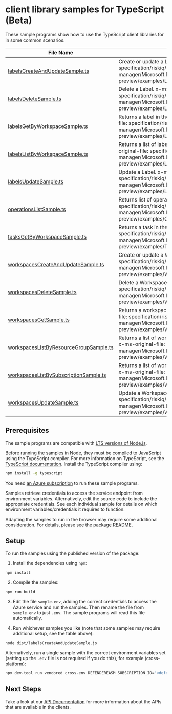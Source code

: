 # client library samples for TypeScript (Beta)

These sample programs show how to use the TypeScript client libraries for in some common scenarios.

| **File Name**                                                                 | **Description**                                                                                                                                                                                            |
| ----------------------------------------------------------------------------- | ---------------------------------------------------------------------------------------------------------------------------------------------------------------------------------------------------------- |
| [labelsCreateAndUpdateSample.ts][labelscreateandupdatesample]                 | Create or update a Label. x-ms-original-file: specification/riskiq/resource-manager/Microsoft.Easm/preview/2023-04-01-preview/examples/Labels_CreateAndUpdate.json                                         |
| [labelsDeleteSample.ts][labelsdeletesample]                                   | Delete a Label. x-ms-original-file: specification/riskiq/resource-manager/Microsoft.Easm/preview/2023-04-01-preview/examples/Labels_Delete.json                                                            |
| [labelsGetByWorkspaceSample.ts][labelsgetbyworkspacesample]                   | Returns a label in the given workspace. x-ms-original-file: specification/riskiq/resource-manager/Microsoft.Easm/preview/2023-04-01-preview/examples/Labels_GetByWorkspace.json                            |
| [labelsListByWorkspaceSample.ts][labelslistbyworkspacesample]                 | Returns a list of labels in the given workspace. x-ms-original-file: specification/riskiq/resource-manager/Microsoft.Easm/preview/2023-04-01-preview/examples/Labels_ListByWorkspace.json                  |
| [labelsUpdateSample.ts][labelsupdatesample]                                   | Update a Label. x-ms-original-file: specification/riskiq/resource-manager/Microsoft.Easm/preview/2023-04-01-preview/examples/Labels_Update.json                                                            |
| [operationsListSample.ts][operationslistsample]                               | Returns list of operations. x-ms-original-file: specification/riskiq/resource-manager/Microsoft.Easm/preview/2023-04-01-preview/examples/Operations_List.json                                              |
| [tasksGetByWorkspaceSample.ts][tasksgetbyworkspacesample]                     | Returns a task in the given workspace. x-ms-original-file: specification/riskiq/resource-manager/Microsoft.Easm/preview/2023-04-01-preview/examples/Tasks_GetByWorkspace.json                              |
| [workspacesCreateAndUpdateSample.ts][workspacescreateandupdatesample]         | Create or update a Workspace. x-ms-original-file: specification/riskiq/resource-manager/Microsoft.Easm/preview/2023-04-01-preview/examples/Workspaces_CreateAndUpdate.json                                 |
| [workspacesDeleteSample.ts][workspacesdeletesample]                           | Delete a Workspace. x-ms-original-file: specification/riskiq/resource-manager/Microsoft.Easm/preview/2023-04-01-preview/examples/Workspaces_Delete.json                                                    |
| [workspacesGetSample.ts][workspacesgetsample]                                 | Returns a workspace with the given name. x-ms-original-file: specification/riskiq/resource-manager/Microsoft.Easm/preview/2023-04-01-preview/examples/Workspaces_Get.json                                  |
| [workspacesListByResourceGroupSample.ts][workspaceslistbyresourcegroupsample] | Returns a list of workspaces in the given resource group. x-ms-original-file: specification/riskiq/resource-manager/Microsoft.Easm/preview/2023-04-01-preview/examples/Workspaces_ListByResourceGroup.json |
| [workspacesListBySubscriptionSample.ts][workspaceslistbysubscriptionsample]   | Returns a list of workspaces under the given subscription. x-ms-original-file: specification/riskiq/resource-manager/Microsoft.Easm/preview/2023-04-01-preview/examples/Workspaces_ListBySubscription.json |
| [workspacesUpdateSample.ts][workspacesupdatesample]                           | Update a Workspace. x-ms-original-file: specification/riskiq/resource-manager/Microsoft.Easm/preview/2023-04-01-preview/examples/Workspaces_Update.json                                                    |

## Prerequisites

The sample programs are compatible with [LTS versions of Node.js](https://github.com/nodejs/release#release-schedule).

Before running the samples in Node, they must be compiled to JavaScript using the TypeScript compiler. For more information on TypeScript, see the [TypeScript documentation][typescript]. Install the TypeScript compiler using:

```bash
npm install -g typescript
```

You need [an Azure subscription][freesub] to run these sample programs.

Samples retrieve credentials to access the service endpoint from environment variables. Alternatively, edit the source code to include the appropriate credentials. See each individual sample for details on which environment variables/credentials it requires to function.

Adapting the samples to run in the browser may require some additional consideration. For details, please see the [package README][package].

## Setup

To run the samples using the published version of the package:

1. Install the dependencies using `npm`:

```bash
npm install
```

2. Compile the samples:

```bash
npm run build
```

3. Edit the file `sample.env`, adding the correct credentials to access the Azure service and run the samples. Then rename the file from `sample.env` to just `.env`. The sample programs will read this file automatically.

4. Run whichever samples you like (note that some samples may require additional setup, see the table above):

```bash
node dist/labelsCreateAndUpdateSample.js
```

Alternatively, run a single sample with the correct environment variables set (setting up the `.env` file is not required if you do this), for example (cross-platform):

```bash
npx dev-tool run vendored cross-env DEFENDEREASM_SUBSCRIPTION_ID="<defendereasm subscription id>" DEFENDEREASM_RESOURCE_GROUP="<defendereasm resource group>" node dist/labelsCreateAndUpdateSample.js
```

## Next Steps

Take a look at our [API Documentation][apiref] for more information about the APIs that are available in the clients.

[labelscreateandupdatesample]: https://github.com/Azure/azure-sdk-for-js/blob/main/sdk/defendereasm/arm-defendereasm/samples/v1-beta/typescript/src/labelsCreateAndUpdateSample.ts
[labelsdeletesample]: https://github.com/Azure/azure-sdk-for-js/blob/main/sdk/defendereasm/arm-defendereasm/samples/v1-beta/typescript/src/labelsDeleteSample.ts
[labelsgetbyworkspacesample]: https://github.com/Azure/azure-sdk-for-js/blob/main/sdk/defendereasm/arm-defendereasm/samples/v1-beta/typescript/src/labelsGetByWorkspaceSample.ts
[labelslistbyworkspacesample]: https://github.com/Azure/azure-sdk-for-js/blob/main/sdk/defendereasm/arm-defendereasm/samples/v1-beta/typescript/src/labelsListByWorkspaceSample.ts
[labelsupdatesample]: https://github.com/Azure/azure-sdk-for-js/blob/main/sdk/defendereasm/arm-defendereasm/samples/v1-beta/typescript/src/labelsUpdateSample.ts
[operationslistsample]: https://github.com/Azure/azure-sdk-for-js/blob/main/sdk/defendereasm/arm-defendereasm/samples/v1-beta/typescript/src/operationsListSample.ts
[tasksgetbyworkspacesample]: https://github.com/Azure/azure-sdk-for-js/blob/main/sdk/defendereasm/arm-defendereasm/samples/v1-beta/typescript/src/tasksGetByWorkspaceSample.ts
[workspacescreateandupdatesample]: https://github.com/Azure/azure-sdk-for-js/blob/main/sdk/defendereasm/arm-defendereasm/samples/v1-beta/typescript/src/workspacesCreateAndUpdateSample.ts
[workspacesdeletesample]: https://github.com/Azure/azure-sdk-for-js/blob/main/sdk/defendereasm/arm-defendereasm/samples/v1-beta/typescript/src/workspacesDeleteSample.ts
[workspacesgetsample]: https://github.com/Azure/azure-sdk-for-js/blob/main/sdk/defendereasm/arm-defendereasm/samples/v1-beta/typescript/src/workspacesGetSample.ts
[workspaceslistbyresourcegroupsample]: https://github.com/Azure/azure-sdk-for-js/blob/main/sdk/defendereasm/arm-defendereasm/samples/v1-beta/typescript/src/workspacesListByResourceGroupSample.ts
[workspaceslistbysubscriptionsample]: https://github.com/Azure/azure-sdk-for-js/blob/main/sdk/defendereasm/arm-defendereasm/samples/v1-beta/typescript/src/workspacesListBySubscriptionSample.ts
[workspacesupdatesample]: https://github.com/Azure/azure-sdk-for-js/blob/main/sdk/defendereasm/arm-defendereasm/samples/v1-beta/typescript/src/workspacesUpdateSample.ts
[apiref]: https://docs.microsoft.com/javascript/api/@azure/arm-defendereasm?view=azure-node-preview
[freesub]: https://azure.microsoft.com/free/
[package]: https://github.com/Azure/azure-sdk-for-js/tree/main/sdk/defendereasm/arm-defendereasm/README.md
[typescript]: https://www.typescriptlang.org/docs/home.html
